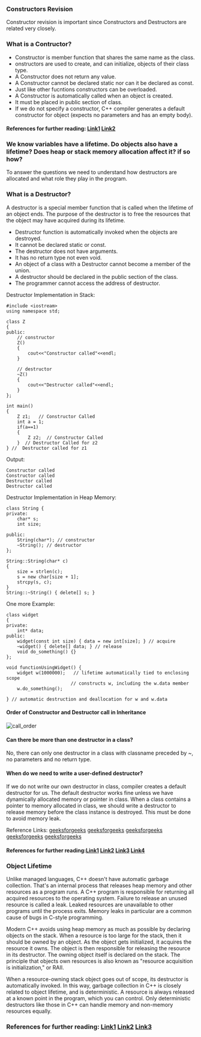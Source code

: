 ### Constructors Revision
Constructor revision is important since Constructors and Destructors are related very closely. 

### What is a Contructor?  
* Constructor is member function that shares the same name as the class.    
* onstructors are used to create, and can initialize, objects of their class type.   
* A Constructor does not return any value.     
* A Constructor cannot be declared  static nor can it be declared as const.  
* Just like other fucntions constructors can be overloaded.    
* A Constructor is automatically called when an object is created.  
* It must be placed in public section of class.  
* If we do not specify a constructor, C++ compiler generates a default constructor for object (expects no parameters and has an empty body).  

#### References for further reading: [Link1](https://www.geeksforgeeks.org/constructors-c/) [Link2](https://www.ibm.com/docs/en/zos/2.4.0?topic=only-constructors-c)

### We know variables have a lifetime. Do objects also have a lifetime? Does heap or stack memory allocation affect it? if so how? 

To answer the questions we need to understand how destructors are allocated and what role they play in the program. 

### What is a Destructor? 
A destructor is a special member function that is called when the lifetime of an object ends. The purpose of the destructor is to free the resources that the object may have acquired during its lifetime.

* Destructor function is automatically invoked when the objects are destroyed.
* It cannot be declared static or const.
* The destructor does not have arguments.
* It has no return type not even void.
* An object of a class with a Destructor cannot become a member of the union.
* A destructor should be declared in the public section of the class.
* The programmer cannot access the address of destructor.

Destructor Implementation in Stack:
```
#include <iostream>
using namespace std;
 
class Z
{
public:
    // constructor
    Z()
    {
        cout<<"Constructor called"<<endl;
    }
 
    // destructor
    ~Z()
    {
        cout<<"Destructor called"<<endl;
    }
};
 
int main()
{
    Z z1;   // Constructor Called
    int a = 1;
    if(a==1)
    {
        Z z2;  // Constructor Called
    }  // Destructor Called for z2
} //  Destructor called for z1
```
Output:
```
Constructor called
Constructor called
Destructor called
Destructor called 
```

Destructor Implementation in Heap Memory: 
```
class String {
private:
    char* s;
    int size;
 
public:
    String(char*); // constructor
    ~String(); // destructor
};
 
String::String(char* c)
{
    size = strlen(c);
    s = new char[size + 1];
    strcpy(s, c);
}
String::~String() { delete[] s; }
```
One more Example:
```
class widget
{
private:
    int* data;
public:
    widget(const int size) { data = new int[size]; } // acquire
    ~widget() { delete[] data; } // release
    void do_something() {}
};

void functionUsingWidget() {
    widget w(1000000);   // lifetime automatically tied to enclosing scope
                        // constructs w, including the w.data member
    w.do_something();

} // automatic destruction and deallocation for w and w.data
```
#### Order of Constructor and Destructor call in Inheritance
![call_order](https://user-images.githubusercontent.com/103468688/199700531-58bd3ceb-7008-4877-885a-d495352d51c0.PNG)


#### Can there be more than one destructor in a class?   

No, there can only one destructor in a class with classname preceded by ~, no parameters and no return type.

#### When do we need to write a user-defined destructor?   

If we do not write our own destructor in class, compiler creates a default destructor for us. The default destructor works fine unless we have dynamically allocated memory or pointer in class. When a class contains a pointer to memory allocated in class, we should write a destructor to release memory before the class instance is destroyed. This must be done to avoid memory leak.  

Reference Links: [geeksforgeeks](https://www.geeksforgeeks.org/is-it-possible-to-call-constructor-and-destructor-explicitly-in-cpp/) [geeksforgeeks](https://www.geeksforgeeks.org/virtual-destructor/?ref=rp) [geeksforgeeks](https://www.geeksforgeeks.org/pure-virtual-destructor-c/?ref=rp) [geeksforgeeks](https://www.geeksforgeeks.org/private-destructor-in-cpp/?ref=rp) [geeksforgeeks](https://www.geeksforgeeks.org/order-constructor-destructor-call-c/?ref=rp)

#### References for further reading:[Link1](https://www.geeksforgeeks.org/destructors-c/) [Link2](https://docs.microsoft.com/en-us/cpp/cpp/destructors-cpp?view=msvc-170) [Link3](https://www.ibm.com/docs/en/i/7.1?topic=only-destructors-c) [Link4](https://en.cppreference.com/w/cpp/language/destructor)
### Object Lifetime 
Unlike managed languages, C++ doesn't have automatic garbage collection. 
That's an internal process that releases heap memory and other resources as a program runs. 
A C++ program is responsible for returning all acquired resources to the operating system. 
Failure to release an unused resource is called a leak. 
Leaked resources are unavailable to other programs until the process exits. 
Memory leaks in particular are a common cause of bugs in C-style programming.

Modern C++ avoids using heap memory as much as possible by declaring objects on the stack. 
When a resource is too large for the stack, then it should be owned by an object. 
As the object gets initialized, it acquires the resource it owns. 
The object is then responsible for releasing the resource in its destructor. 
The owning object itself is declared on the stack. 
The principle that objects own resources is also known as "resource acquisition is initialization," or RAII.

When a resource-owning stack object goes out of scope, its destructor is automatically invoked. 
In this way, garbage collection in C++ is closely related to object lifetime, and is deterministic. 
A resource is always released at a known point in the program, which you can control. 
Only deterministic destructors like those in C++ can handle memory and non-memory resources equally.

### References for further reading: [Link1](https://www.geeksforgeeks.org/life-cycle-of-objects-in-c-with-example/) [Link2](https://docs.microsoft.com/en-us/cpp/cpp/object-lifetime-and-resource-management-modern-cpp?view=msvc-170) [Link3](https://en.cppreference.com/w/cpp/language/lifetime)



